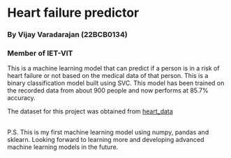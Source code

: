 # Heart failure predictor

### By **Vijay Varadarajan** (22BCB0134)
### Member of IET-VIT

This is a machine learning model that can predict if a person is in a risk of heart failure or not based on the medical data of that person. This is a binary classification model built using SVC. This model has been trained on the recorded data from about 900 people and now performs at 85.7% accuracy. 

The dataset for this project was obtained from [heart_data](https://www.kaggle.com/datasets/fedesoriano/heart-failure-prediction?select=heart.csv)

<br>
P.S. This is my first machine learning model using numpy, pandas and sklearn. Looking forward to learning more and developing advanced machine learning models in the future.
